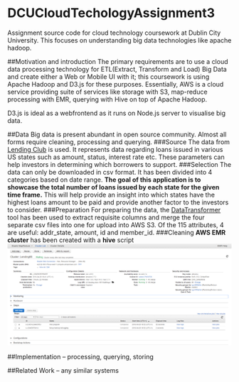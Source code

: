 # DCUCloudTechologyAssignment3
Assignment source code for cloud technology coursework at Dublin City University. This focuses on understanding big data technologies like apache hadoop.

##Motivation and introduction
The primary requirements are to use a cloud data processing technology for ETL(Extract, Transform and Load) Big Data and create either a Web or Mobile UI with it; this coursework is using Apache Hadoop and D3.js for these purposes. Essentially, AWS is a cloud service providing suite of services like storage with S3, map-reduce processing with EMR, querying with Hive on top of Apache Hadoop.

D3.js is ideal as a webfrontend as it runs on Node.js server to visualise big data.

##Data
Big data is present abundant in open source community. Almost all forms require cleaning, processing and querying.
###Source 
The data from [Lending Club](https://www.lendingclub.com/info/download-data.action) is used. It represents data regarding loans issued in various US states such as amount, status, interest rate etc. These parameters can help investors in determining which borrowers to support.
###Selection
The data can only be downloaded in csv format. It has been divided into 4 categories based on date range. **The goal of this application is to showcase the total number of loans issued by each state for the given time frame.** This will help provide an insight into which states have the highest loans amount to be paid and provide another factor to the investors to consider.
###Preparation
For preparing the data, the [DataTransformer](https://github.com/abha9393/DCUCloudTechologyAssignment3/blob/master/src/main/java/DataTransformer.java) tool has been used to extract requisite columns and merge the four separate csv files into one for upload into AWS S3. Of the 115 attributes, 4 are useful: addr_state, amount, id and member_id.
###Cleaning
**AWS EMR cluster** has been created with a **hive** script
![Alt text](https://github.com/abha9393/DCUCloudTechologyAssignment3/blob/master/src/main/resources/Cluster.PNG)

##Implementation – processing, querying, storing

##Related Work – any similar systems
 
